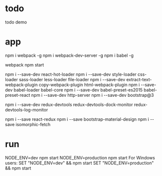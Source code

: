 # todo
todo demo


# app
npm i webpack -g
npm i webpack-dev-server -g
npm i babel -g

webpack
npm start

npm i --save-dev react-hot-loader
npm i --save-dev style-loader css-loader sass-loader less-loader file-loader
npm i --save-dev extract-text-webpack-plugin copy-webpack-plugin html-webpack-plugin
npm i --save-dev babel-loader babel-core
npm i --save-dev babel-preset-es2015 babel-preset-react
npm i --save-dev http-server
npm i --save-dev bootstrap@3

npm i --save-dev redux-devtools redux-devtools-dock-monitor redux-devtools-log-monitor

npm i --save react-redux
npm i --save bootstrap-material-design
npm i --save isomorphic-fetch

# run
NODE_ENV=dev npm start
NODE_ENV=production npm start
For Windows users:
SET "NODE_ENV=dev" && npm start
SET "NODE_ENV=production" && npm start
